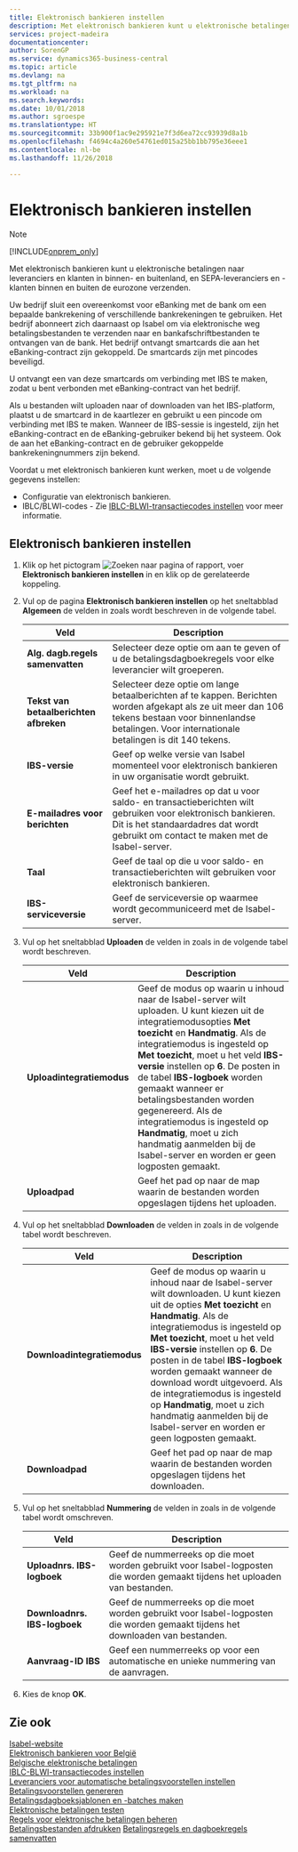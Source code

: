 ```yaml
---
title: Elektronisch bankieren instellen
description: Met elektronisch bankieren kunt u elektronische betalingen naar leveranciers en klanten in binnen- en buitenland, en SEPA-leveranciers en -klanten binnen en buiten de eurozone verzenden.
services: project-madeira
documentationcenter: 
author: SorenGP
ms.service: dynamics365-business-central
ms.topic: article
ms.devlang: na
ms.tgt_pltfrm: na
ms.workload: na
ms.search.keywords: 
ms.date: 10/01/2018
ms.author: sgroespe
ms.translationtype: HT
ms.sourcegitcommit: 33b900f1ac9e295921e7f3d6ea72cc93939d8a1b
ms.openlocfilehash: f4694c4a260e54761ed015a25bb1bb795e36eee1
ms.contentlocale: nl-be
ms.lasthandoff: 11/26/2018

---
```

# <a name="set-up-electronic-banking"></a>Elektronisch bankieren instellen
> [!Note]
> [!INCLUDE[onprem_only](../../includes/onprem_only_md.md)]

Met elektronisch bankieren kunt u elektronische betalingen naar leveranciers en klanten in binnen- en buitenland, en SEPA-leveranciers en -klanten binnen en buiten de eurozone verzenden.  

Uw bedrijf sluit een overeenkomst voor eBanking met de bank om een bepaalde bankrekening of verschillende bankrekeningen te gebruiken. Het bedrijf abonneert zich daarnaast op Isabel om via elektronische weg betalingsbestanden te verzenden naar en bankafschriftbestanden te ontvangen van de bank. Het bedrijf ontvangt smartcards die aan het eBanking-contract zijn gekoppeld. De smartcards zijn met pincodes beveiligd.  

U ontvangt een van deze smartcards om verbinding met IBS te maken, zodat u bent verbonden met eBanking-contract van het bedrijf.  

Als u bestanden wilt uploaden naar of downloaden van het IBS-platform, plaatst u de smartcard in de kaartlezer en gebruikt u een pincode om verbinding met IBS te maken. Wanneer de IBS-sessie is ingesteld, zijn het eBanking-contract en de eBanking-gebruiker bekend bij het systeem. Ook de aan het eBanking-contract en de gebruiker gekoppelde bankrekeningnummers zijn bekend.  

Voordat u met elektronisch bankieren kunt werken, moet u de volgende gegevens instellen:  

- Configuratie van elektronisch bankieren.  
- IBLC/BLWI-codes - Zie [IBLC-BLWI-transactiecodes instellen](how-to-set-up-iblc-blwi-transaction-codes.md) voor meer informatie.  

## <a name="to-set-up-electronic-banking"></a>Elektronisch bankieren instellen  

1.  Klik op het pictogram ![Zoeken naar pagina of rapport](../../media/ui-search/search_small.png "pictogram Zoeken naar pagina of rapport"), voer **Elektronisch bankieren instellen** in en klik op de gerelateerde koppeling.  
2.  Vul op de pagina **Elektronisch bankieren instellen** op het sneltabblad **Algemeen** de velden in zoals wordt beschreven in de volgende tabel.   

    |Veld|Description|  
    |---------------------------------|---------------------------------------|  
    |**Alg. dagb.regels samenvatten**|Selecteer deze optie om aan te geven of u de betalingsdagboekregels voor elke leverancier wilt groeperen.|  
    |**Tekst van betaalberichten afbreken**|Selecteer deze optie om lange betaalberichten af te kappen. Berichten worden afgekapt als ze uit meer dan 106 tekens bestaan voor binnenlandse betalingen. Voor internationale betalingen is dit 140 tekens.|  
    |**IBS-versie**|Geef op welke versie van Isabel momenteel voor elektronisch bankieren in uw organisatie wordt gebruikt.|  
    |**E-mailadres voor berichten**|Geef het e-mailadres op dat u voor saldo- en transactieberichten wilt gebruiken voor elektronisch bankieren. Dit is het standaardadres dat wordt gebruikt om contact te maken met de Isabel-server.|  
    |**Taal**|Geef de taal op die u voor saldo- en transactieberichten wilt gebruiken voor elektronisch bankieren.|  
    |**IBS-serviceversie**|Geef de serviceversie op waarmee wordt gecommuniceerd met de Isabel-server.|  

3.  Vul op het sneltabblad **Uploaden** de velden in zoals in de volgende tabel wordt beschreven.   

    |Veld|Description|  
    |---------------------------------|---------------------------------------|  
    |**Uploadintegratiemodus**|Geef de modus op waarin u inhoud naar de Isabel-server wilt uploaden. U kunt kiezen uit de integratiemodusopties **Met toezicht** en **Handmatig**. Als de integratiemodus is ingesteld op **Met toezicht**, moet u het veld **IBS-versie** instellen op **6**. De posten in de tabel **IBS-logboek** worden gemaakt wanneer er betalingsbestanden worden gegenereerd. Als de integratiemodus is ingesteld op **Handmatig**, moet u zich handmatig aanmelden bij de Isabel-server en worden er geen logposten gemaakt.|  
    |**Uploadpad**|Geef het pad op naar de map waarin de bestanden worden opgeslagen tijdens het uploaden.|  

4.  Vul op het sneltabblad **Downloaden** de velden in zoals in de volgende tabel wordt beschreven.   

    |Veld|Description|  
    |---------------------------------|---------------------------------------|  
    |**Downloadintegratiemodus**|Geef de modus op waarin u inhoud naar de Isabel-server wilt downloaden. U kunt kiezen uit de opties **Met toezicht** en **Handmatig**. Als de integratiemodus is ingesteld op **Met toezicht**, moet u het veld **IBS-versie** instellen op **6**. De posten in de tabel **IBS-logboek** worden gemaakt wanneer de download wordt uitgevoerd. Als de integratiemodus is ingesteld op **Handmatig**, moet u zich handmatig aanmelden bij de Isabel-server en worden er geen logposten gemaakt.|  
    |**Downloadpad**|Geef het pad op naar de map waarin de bestanden worden opgeslagen tijdens het downloaden.|  

5.  Vul op het sneltabblad **Nummering** de velden in zoals in de volgende tabel wordt omschreven.   

    |Veld|Description|  
    |---------------------------------|---------------------------------------|  
    |**Uploadnrs. IBS-logboek**|Geef de nummerreeks op die moet worden gebruikt voor Isabel-logposten die worden gemaakt tijdens het uploaden van bestanden.|  
    |**Downloadnrs. IBS-logboek**|Geef de nummerreeks op die moet worden gebruikt voor Isabel-logposten die worden gemaakt tijdens het downloaden van bestanden.|  
    |**Aanvraag-ID IBS**|Geef een nummerreeks op voor een automatische en unieke nummering van de aanvragen.|  

6.  Kies de knop **OK**.  

## <a name="see-also"></a>Zie ook  
 [Isabel-website](https://go.microsoft.com/fwlink/?LinkId=210323)   
 [Elektronisch bankieren voor België](belgian-electronic-banking.md)   
 [Belgische elektronische betalingen](belgian-electronic-payments.md)   
 [IBLC-BLWI-transactiecodes instellen](how-to-set-up-iblc-blwi-transaction-codes.md)   
 [Leveranciers voor automatische betalingsvoorstellen instellen](how-to-set-up-vendors-for-automatic-payment-suggestions.md)   
 [Betalingsvoorstellen genereren](how-to-generate-payment-suggestions.md)   
 [Betalingsdagboeksjablonen en -batches maken](how-to-create-payment-journal-templates-and-batches.md)   
 [Elektronische betalingen testen](how-to-test-electronic-payments.md)   
 [Regels voor elektronische betalingen beheren](how-to-manage-electronic-payment-lines.md)   
 [Betalingsbestanden afdrukken](how-to-print-payment-files.md) [Betalingsregels en dagboekregels samenvatten](summarizing-payment-lines-and-general-journal-lines.md)
 
